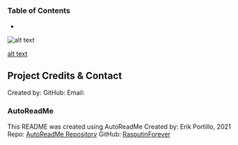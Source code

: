 # 



### Table of Contents
- [](#)

![alt text](img.png)

[alt text](mypage.com)

## Project Credits & Contact
Created by: 
GitHub: 
Email: 

### AutoReadMe
This README was created using AutoReadMe
Created by: Erik Portillo, 2021
Repo: [AutoReadMe Repository](https://github.com/rasputinforever/Auto-ReadMe)
GitHub: [RasputinForever](https://github.com/rasputinforever)
